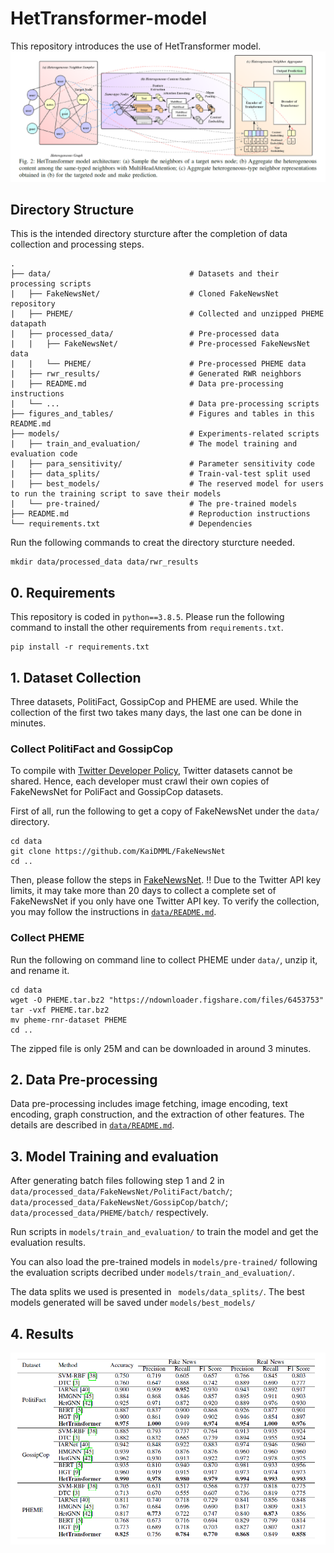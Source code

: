 # HetTransformer-model
This repository introduces the use of HetTransformer model.
![avatar](/figures_and_tables/figure.png)

## Directory Structure
This is the intended directory sturcture after the completion of data collection and processing steps.
```
.
├── data/                               # Datasets and their processing scripts
|   ├── FakeNewsNet/                    # Cloned FakeNewsNet repository
|   ├── PHEME/                          # Collected and unzipped PHEME datapath
|   ├── processed_data/                 # Pre-processed data
|   |   ├── FakeNewsNet/                # Pre-processed FakeNewsNet data
|   |   └── PHEME/                      # Pre-processed PHEME data
|   ├── rwr_results/                    # Generated RWR neighbors
|   ├── README.md                       # Data pre-processing instructions
|   └── ...                             # Data pre-processing scripts
├── figures_and_tables/                 # Figures and tables in this README.md 
├── models/                             # Experiments-related scripts
|   ├── train_and_evaluation/           # The model training and evaluation code
|   ├── para_sensitivity/               # Parameter sensitivity code
|   ├── data_splits/                    # Train-val-test split used
|   ├── best_models/                    # The reserved model for users to run the training script to save their models
|   └── pre-trained/                    # The pre-trained models
├── README.md                           # Reproduction instructions
└── requirements.txt                    # Dependencies
```
Run the following commands to creat the directory sturcture needed.
```
mkdir data/processed_data data/rwr_results
```

## 0. Requirements
This repository is coded in `python==3.8.5`.
Please run the following command to install the other requirements from `requirements.txt`.
```
pip install -r requirements.txt
```

## 1. Dataset Collection
Three datasets, PolitiFact, GossipCop and PHEME are used. While the collection of the first two takes many days, the last one can be done in minutes.

### Collect PolitiFact and GossipCop
To compile with [Twitter Developer Policy](https://developer.twitter.com/en/developer-terms/policy), Twitter datasets cannot be shared. Hence, each developer must crawl their own copies of FakeNewsNet for PoliFact and GossipCop datasets. 

First of all, run the following to get a copy of FakeNewsNet under the `data/` directory.
```
cd data
git clone https://github.com/KaiDMML/FakeNewsNet
cd ..
```
Then, please follow the steps in [FakeNewsNet](https://github.com/KaiDMML/FakeNewsNet).
!! Due to the Twitter API key limits, it may take more than 20 days to collect a complete set of FakeNewsNet if you only have one Twitter API key. To verify the collection, you may follow the instructions in [`data/README.md`](https://github.com/HetTransformer/HetTransformer-model/tree/main/data).

### Collect PHEME
Run the following on command line to collect PHEME under `data/`, unzip it, and rename it.
```
cd data
wget -O PHEME.tar.bz2 "https://ndownloader.figshare.com/files/6453753"
tar -vxf PHEME.tar.bz2
mv pheme-rnr-dataset PHEME
cd ..
```
The zipped file is only 25M and can be downloaded in around 3 minutes.

## 2. Data Pre-processing
Data pre-processing includes image fetching, image encoding, text encoding, graph construction, and the extraction of other features.
The details are described in [`data/README.md`](https://github.com/HetTransformer/HetTransformer-model/tree/main/data).

## 3. Model Training and evaluation
After generating batch files following step 1 and 2 in `data/processed_data/FakeNewsNet/PolitiFact/batch/`; `data/processed_data/FakeNewsNet/GossipCop/batch/`; `data/processed_data/PHEME/batch/` respectively. 

Run scripts in `models/train_and_evaluation/` to train the model and get the evaluation results. 

You can also load the pre-trained models in `models/pre-trained/` following the evaluation scripts decribed under `models/train_and_evaluation/`.

The data splits we used is presented in ` models/data_splits/`. The best models generated will be saved under `models/best_models/`

## 4. Results
![avatar](/figures_and_tables/table.png)
